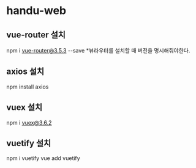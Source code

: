 # handu-web

## vue-router 설치
npm i vue-router@3.5.3 --save
*뷰라우터를 설치할 때 버전을 명시해줘야한다.

## axios 설치
npm install axios

## vuex 설치
npm i vuex@3.6.2

## vuetify 설치
npm i vuetify
vue add vuetify

